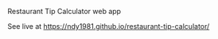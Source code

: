 Restaurant Tip Calculator web app

See live at https://ndy1981.github.io/restaurant-tip-calculator/
